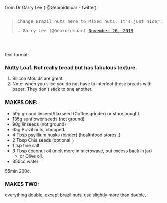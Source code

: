 from Dr Garry Lee ( @Gearoidmuar - twitter)
<pre>
<blockquote class="twitter-tweet"><p lang="en" dir="ltr">Change Brazil nuts here to Mixed nuts. It&#39;s just nicer. <a href="https://t.co/GSyhRCNccT">pic.twitter.com/GSyhRCNccT</a></p>&mdash; Garry Lee (@Gearoidmuar) <a href="https://twitter.com/Gearoidmuar/status/1199361166482518017?ref_src=twsrc%5Etfw">November 26, 2019</a></blockquote> <script async src="https://platform.twitter.com/widgets.js" charset="utf-8"></script>
</pre>

text format:

### Nutty Loaf. Not really bread but has fabulous texture.

1. Silicon Moulds are great.
2. Note: when you slice you do not have to interleaf these breads with paper: They don't stick to one another.

### MAKES ONE:

- 50g ground linseed/flaxseed (Coffee grinder) or store bought.
- 135g sunflower seeds (not ground)
- 90g linseeds (not ground)
- 65g Brazil nuts, chopped.
- 4 Tbsp psyillium husks (binder) (healthfood stores..)
- 2 Tbsp Chia seeds (optional_)
- 1 tsp fine salt
- 3 Tbsp coconut oil (melt more in microwave, put excess back in jar)
  - or Olive oil.
- 350cc water

55min 200c.

### MAKES TWO:

everything double, except brazil nuts, use slightly more  than double.
